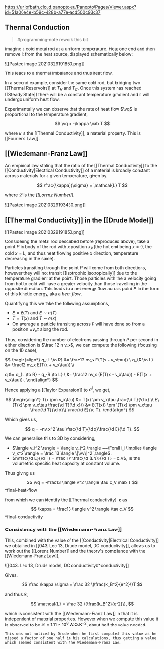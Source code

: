 https://uniofbath.cloud.panopto.eu/Panopto/Pages/Viewer.aspx?id=51a06e4e-b59c-428b-a77e-acd500c93c37

## Thermal Conduction

> #programming-note rework this bit

Imagine a cold metal rod at a uniform temperature. Heat one end and then remove it from the heat source, displayed schematically below:

![[Pasted image 20210329191850.png]]

This leads to a thermal imbalance and thus heat flow.

In a second example, consider the same cold rod, but bridging two [[Thermal Reservoirs]] at $T_H$ and $T_C$. Once this system has reached [[Steady State]] there will be a constant temperature gradient and it will undergo uniform heat flow.

Experimentally we can observe that the rate of heat flow $\vq$ is proportional to the temperature gradient,

$$
\vq = -\kappa \nab T
$$

where $\kappa$ is the [[Thermal Conductivity]], a material property. This is [[Fourier’s Law]].

## [[Wiedemann-Franz Law]]

An empirical law stating that the ratio of the [[Thermal Conductivity]] to the [[Conductivity|Electrical Conductivity]] of a material is broadly constant across materials for a given temperature, given by.

$$
\frac{\kappa}{\sigma} = \mathcal{L} T
$$

where $\mathcal{L}$ is the *[[Lorenz Number]]*.

![[Pasted image 20210329193430.png]]

## [[Thermal Conductivity]] in the [[Drude Model]]

![[Pasted image 20210329191850.png]]

Considering the metal rod described before (reproduced above), take a point $P$  in body of the rod with $x$ position $x_P$ (the hot end being $x=0$, the cold $x=L$, and thus heat flowing positive $x$ direction, temperature decreasing in the same).

Particles transiting through the point $P$ will come from both directions, however they will not transit [[Isotrophic|isotropically]] due to the temperature gradient at the point. Those particles with the a velocity going from hot to cold will have a greater velocity than those travelling in the opposite direction. This leads to a net energy flow across point $P$ in the form of this kinetic energy, aka a *heat flow*.

Quantifying this we take the following assumptions,

- $E = E(T)$ and $E \sim \mathcal{O}(T)$
- $T = T(x)$ and $T \sim \mathcal{O}(x)$
- On average a particle transiting across $P$ will have done so from a position $\pm v_x\tau$ along the rod.

Thus, considering the number of electrons passing through $P$ per second in either direction is $\frac 12 n v_x$, we can compute the following (focusing on the 1D case),

$$
\begin{align*}
q_{L \to R} &= \frac12 nv_x E(T(x - v_x\tau)) \\
q_{R \to L} &= \frac12 nv_x E(T(x + v_x\tau)) \\\\

q
&= q_{L \to R} - q_{R \to L} \\
&= \frac12 nv_x \(E(T(x - v_x\tau)) - E(T(x + v_x\tau))\).
\end{align*}
$$

Hence applying a [[Taylor Expansion]] to $\mathcal{O}^1$, we get,

$$
\begin{align*}
T(x \pm v_x\tau) &= T(x) \pm v_x\tau \frac{\d T}{\d x} \\
E\(T(x) \pm v_x\tau \frac{\d T}{\d x}\)
&=
E(T(x)) \pm 
	\(T(x) \pm v_x\tau \frac{\d T}{\d x}\)
	\frac{\d E}{\d T}.
\end{align*}
$$

Which gives us,

$$
q = -nv_x^2 \tau \frac{\d T}{\d x}\frac{\d E}{\d T}.
$$

We can generalise this to 3D by considering,

- $\langle v_i^2 \rangle = \langle v_j^2 \rangle ~~\Forall i,j \implies \langle v_x^2 \rangle = \frac 13 \langle \|\vv\|^2 \rangle$.
- $n\frac{\d E}{\d T} = \frac 1V \frac{\d (EN)}{\d T} = c_v$, ie the volumetric specific heat capacity at constant volume. 

Thus giving us

$$
\vq = -\frac13 \langle v^2 \rangle \tau c_V \nab T
$$
^final-heat-flow

from which we can identify the [[Thermal conductivity]] $\kappa$ as

$$
\kappa = \frac13 \langle v^2 \rangle \tau c_V
$$
^final-conductivity

### Consistency with the [[Wiedemann-Franz Law]]

This, combined with the value of the [[Conductivity|Electrical Conductivity]] we obtained in [[043. Lec 13, Drude model, DC conductivity]], allows us to work out the [[Lorenz Number]] and the theory's compliance with the [[Wiedemann-Franz Law]],

![[043. Lec 13, Drude model, DC conductivity#^conductivity]]

Gives,

$$
\frac \kappa \sigma = \frac 32 \(\frac{k_B^2}{e^2}\)T
$$

and thus $\mathcal{L}$,

$$
\mathcal{L} = \frac 32 \(\frac{k_B^2}{e^2}\),
$$

which is consistent with the [[Wiedemann-Franz Law]] in that it is independent of material properties. However when we compute this value it is observed to be $\mathcal{L} \approx 1.11 \times 10^8~\mathrm{W.\Omega.K^{-2}}$, about half the value needed.

```note
This was not noticed by Drude when he first computed this value as he missed a factor of one half in his calculations, thus getting a value which seemed consistent with the Wiedemann-Franz Law.
```

